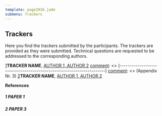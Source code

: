 ```yaml
---
template: page2016.jade
submenu: Trackers
---
```


## Trackers 

Here you find the trackers submitted by the participants. 
The trackers are provided as they were submitted. Technical questions are requested to 
be addressed to the corresponding authors.


[comment]: <> (----------------------------------------------------------------------)
[comment]: <> (Appendix Nr. 1)
<a href="#reference_01">1</a>**TRACKER NAME**, 
[AUTHOR 1, AUTHOR 2](mailto:gustavo.fernandez@ait.ac.at;gustavo.fernandez@ait.ac.at?Subject=Question%20about%20TRACKER-NAME%20tracker%20-%20VOT2016)
[comment]: <> (----------------------------------------------------------------------)
[comment]: <> (Appendix Nr. 3)
<a href="#reference_02">2</a>**TRACKER NAME**, 
[AUTHOR 1, AUTHOR 2](mailto:gustavo.fernandez@ait.ac.at;gustavo.fernandez@ait.ac.at?Subject=Question%20about%20TRACKER-NAME%20tracker%20-%20VOT2016)



**References**

<h5><a name="reference_01">1</a> PAPER 1</h5>
<h5><a name="reference_02">2</a> PAPER 3</h5>
